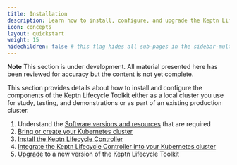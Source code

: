 ```yaml
---
title: Installation
description: Learn how to install, configure, and upgrade the Keptn Lifecycle Toolkit
icon: concepts
layout: quickstart
weight: 15
hidechildren: false # this flag hides all sub-pages in the sidebar-multicard.html
---
```


**Note** This section is under development.
All material presented here has been reviewed for accuracy
but the content is not yet complete.

This section provides details about how to install and configure
the components of the Keptn Lifecycle Toolkit
either as a local cluster you use for study, testing, and demonstrations
or as part of an existing production cluster.

1. Understand the [Software versions and resources](reqs/)
   that are required
1. [Bring or create your Kubernetes cluster](k8s/)
1. [Install the Keptn Lifecycle Controller](install/)
1. [Integrate the Keptn Lifecycle Controller into your Kubernetes cluster](integrate/)
1. [Upgrade](upgrade/) to a new version of the Keptn Lifecycle Toolkit
